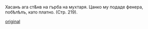 ﻿Хасанъ ага ст&нв на гърба на мухтаря. Цанко му подаде фенера, побѣлѣлъ, като платно. (Стр. 219).

[original](images/246.jpg)